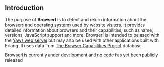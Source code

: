 <h2>Introduction</h2><p>The purpose of <strong>Browserl</strong> is to detect and return information about the browsers and operating systems used by website visitors. It provides detailed information about browsers and their capabilities, such as name, versions, JavaScript support and more.  Browserl is intended to be used with the <a href='http://yaws.hyber.org/'>Yaws web server</a> but may also be used with other applications built with Erlang. It uses data from <a href='http://browsers.garykeith.com/'>The Browser Capabilities Project</a> database.</p><p>Browserl is currently under development and no code has yet been publicly released.</p>